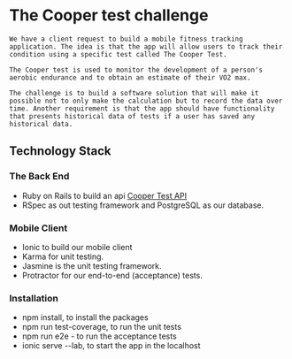 # The Cooper test challenge
    We have a client request to build a mobile fitness tracking application. The idea is that the app will allow users to track their condition using a specific test called The Cooper Test.

    The Cooper test is used to monitor the development of a person's aerobic endurance and to obtain an estimate of their VO2 max.

    The challenge is to build a software solution that will make it possible not to only make the calculation but to record the data over time. Another requirement is that the app should have functionality that presents historical data of tests if a user has saved any historical data.

## Technology Stack
### The Back End
- Ruby on Rails to build an api [Cooper Test API](https://github.com/shahin1290/cooper_test_api)
- RSpec as out testing framework and PostgreSQL as our database.
### Mobile Client
- Ionic to build our mobile client
- Karma for unit testing.
- Jasmine is the unit testing framework.
- Protractor for our end-to-end (acceptance) tests.
### Installation
- npm install, to install the packages
- npm run test-coverage, to run the unit tests
- npm run e2e - to run the acceptance tests
- ionic serve --lab, to start the app in the localhost